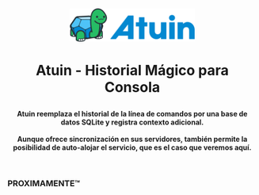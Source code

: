 <h1>
  <p align="center" width="100%">
    <img width="50%" src=".recursos/img/atuin.png">
    </br></br>
    Atuin - Historial Mágico para Consola
  </p> 
</h1>

<h4> 
  <p align="center" width="100%">
    Atuin reemplaza el historial de la línea de comandos por una base de datos SQLite y registra contexto adicional.
    </br></br>
	  Aunque ofrece sincronización en sus servidores, también permite la posibilidad de auto-alojar el servicio, que es el caso que veremos aquí.
  </p>
  </br>
</h4>

### PROXIMAMENTE™
